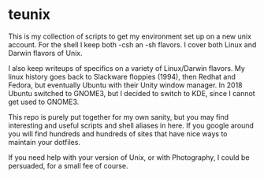 # teunix

This is my collection of scripts to get my environment set up on a new
unix account. For the shell I keep both -csh an -sh flavors. I cover
both Linux and Darwin flavors of Unix.

I also keep writeups of specifics on a variety of Linux/Darwin
flavors. My linux history goes back to Slackware floppies (1994), then
Redhat and Fedora, but eventually Ubuntu with their Unity window manager.
In 2018 Ubuntu switched to GNOME3, but I decided to switch to KDE,
since I cannot get used to GNOME3.

This repo is purely put together for my own sanity, but you may find
interesting and useful scripts and shell aliases in here. If you google around
you will find hundreds and hundreds of sites that have nice ways to maintain
your dotfiles.

If you need help with your version of Unix, or with Photography, I could
be persuaded, for a small fee of course.
